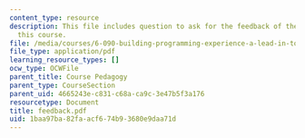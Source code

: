 ```yaml
---
content_type: resource
description: This file includes question to ask for the feedback of the students of
  this course.
file: /media/courses/6-090-building-programming-experience-a-lead-in-to-6-001-january-iap-2005/1baa97ba82faacf674b93680e9daa71d_feedback.pdf
file_type: application/pdf
learning_resource_types: []
ocw_type: OCWFile
parent_title: Course Pedagogy
parent_type: CourseSection
parent_uid: 4665243e-c831-c68a-ca9c-3e47b5f3a176
resourcetype: Document
title: feedback.pdf
uid: 1baa97ba-82fa-acf6-74b9-3680e9daa71d
---
```

